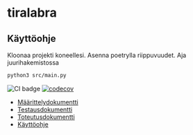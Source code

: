 # tiralabra

## Käyttöohje
Kloonaa projekti koneellesi. Asenna poetrylla riippuvuudet. Aja juurihakemistossa 
```bash
python3 src/main.py
```

![CI badge](https://github.com/nikitaessine/tiralabra/workflows/CI/badge.svg)
[![codecov](https://codecov.io/gh/nikitaessine/tiralabra/branch/main/graph/badge.svg?token=P9H0FWJAVN)](https://codecov.io/gh/nikitaessine/tiralabra)
- [Määrittelydokumentti](https://github.com/nikitaessine/tiralabra/blob/main/dokumentaatio/maarittelydokumentti.md)
- [Testausdokumentti](https://github.com/nikitaessine/tiralabra/blob/main/dokumentaatio/testausdokumentti.md)
- [Toteutusdokumentti](https://github.com/nikitaessine/tiralabra/blob/main/dokumentaatio/toteutusdokumentti.md)
- [Käyttöohje](https://github.com/nikitaessine/tiralabra/blob/main/dokumentaatio/kayttoohje)

